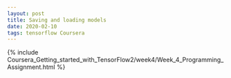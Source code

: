 ```yaml
---
layout: post
title: Saving and loading models
date: 2020-02-10 
tags: tensorflow Coursera
---
```

{% include Coursera_Getting_started_with_TensorFlow2/week4/Week_4_Programming_Assignment.html  %}
